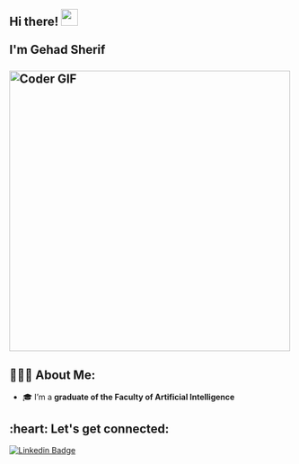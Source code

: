 <h2 align="left">
 <abc>
  <br>Hi there! <img src="https://user-images.githubusercontent.com/42378118/110234147-e3259600-7f4e-11eb-95be-0c4047144dea.gif" width="30"><br>
  <br> I'm Gehad Sherif<br>
  <br>
    <img src="https://media.giphy.com/media/SWoSkN6DxTszqIKEqv/giphy.gif" alt="Coder GIF" width="500">
 </abc>
</h2> 

<h2 align="left">👩🏻‍💻 About Me:</h2>

- 🎓 I’m a **graduate of the Faculty of Artificial Intelligence**  

<h2 align="left">:heart: Let's get connected:</h2>

[![Linkedin Badge](https://img.shields.io/badge/-Gehaad_Sherif-blue?style=flat-square&logo=Linkedin&logoColor=white&link=https://www.linkedin.com/)](https://www.linkedin.com/)  

